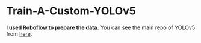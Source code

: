 # Train-A-Custom-YOLOv5

**I used [Roboflow](https://roboflow.com/?ref=ultralytics) to prepare the data.**
You can see the main repo of YOLOv5 from [here](https://github.com/ultralytics/yolov5).
